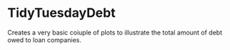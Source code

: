 # TidyTuesdayDebt
Creates a very basic coiuple of plots to illustrate the total amount of debt owed to loan companies.
